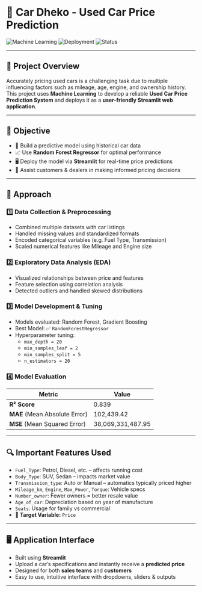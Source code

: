 # 🚗 Car Dheko - Used Car Price Prediction

![Machine Learning](https://img.shields.io/badge/Machine%20Learning-Random%20Forest%20Regressor-blueviolet)
![Deployment](https://img.shields.io/badge/Deployment-Streamlit%20App-brightgreen)
![Status](https://img.shields.io/badge/Status-Deployed-orange)

---

## 📘 Project Overview

Accurately pricing used cars is a challenging task due to multiple influencing factors such as mileage, age, engine, and ownership history.  
This project uses **Machine Learning** to develop a reliable **Used Car Price Prediction System** and deploys it as a **user-friendly Streamlit web application**.

---

## 🎯 Objective

- 🎯 Build a predictive model using historical car data
- 📈 Use **Random Forest Regressor** for optimal performance
- 🖥️ Deploy the model via **Streamlit** for real-time price predictions
- 💼 Assist customers & dealers in making informed pricing decisions

---

## 🧠 Approach

### 1️⃣ Data Collection & Preprocessing
- Combined multiple datasets with car listings  
- Handled missing values and standardized formats  
- Encoded categorical variables (e.g. Fuel Type, Transmission)  
- Scaled numerical features like Mileage and Engine size

### 2️⃣ Exploratory Data Analysis (EDA)
- Visualized relationships between price and features  
- Feature selection using correlation analysis  
- Detected outliers and handled skewed distributions

### 3️⃣ Model Development & Tuning
- Models evaluated: Random Forest, Gradient Boosting  
- Best Model: ✅ `RandomForestRegressor`  
- Hyperparameter tuning:
  - `max_depth = 20`
  - `min_samples_leaf = 2`
  - `min_samples_split = 5`
  - `n_estimators = 20`

### 4️⃣ Model Evaluation

| Metric | Value |
|--------|-------|
| **R² Score** | 0.839 |
| **MAE** (Mean Absolute Error) | 102,439.42 |
| **MSE** (Mean Squared Error) | 38,069,331,487.95 |

---

## 🔍 Important Features Used

- `Fuel_Type`: Petrol, Diesel, etc. – affects running cost  
- `Body_Type`: SUV, Sedan – impacts market value  
- `Transmission_type`: Auto or Manual – automatics typically priced higher  
- `Mileage_km`, `Engine`, `Max_Power`, `Torque`: Vehicle specs  
- `Number_owner`: Fewer owners = better resale value  
- `Age_of_car`: Depreciation based on year of manufacture  
- `Seats`: Usage for family vs commercial  
- **🎯 Target Variable:** `Price`

---

## 🖥️ Application Interface

- Built using **Streamlit**  
- Upload a car’s specifications and instantly receive a **predicted price**  
- Designed for both **sales teams** and **customers**  
- Easy to use, intuitive interface with dropdowns, sliders & outputs

---
